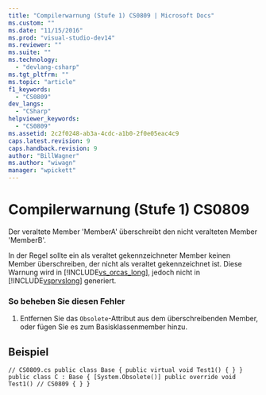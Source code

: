 ```yaml
---
title: "Compilerwarnung (Stufe 1) CS0809 | Microsoft Docs"
ms.custom: ""
ms.date: "11/15/2016"
ms.prod: "visual-studio-dev14"
ms.reviewer: ""
ms.suite: ""
ms.technology: 
  - "devlang-csharp"
ms.tgt_pltfrm: ""
ms.topic: "article"
f1_keywords: 
  - "CS0809"
dev_langs: 
  - "CSharp"
helpviewer_keywords: 
  - "CS0809"
ms.assetid: 2c2f0248-ab3a-4cdc-a1b0-2f0e05eac4c9
caps.latest.revision: 9
caps.handback.revision: 9
author: "BillWagner"
ms.author: "wiwagn"
manager: "wpickett"
---
```

# Compilerwarnung (Stufe 1) CS0809
Der veraltete Member 'MemberA' überschreibt den nicht veralteten Member 'MemberB'.  
  
 In der Regel sollte ein als veraltet gekennzeichneter Member keinen Member überschreiben, der nicht als veraltet gekennzeichnet ist. Diese Warnung wird in [!INCLUDE[vs_orcas_long](../../csharp/misc/includes/vs_orcas_long_md.md)], jedoch nicht in [!INCLUDE[vsprvslong](../../csharp/misc/includes/vsprvslong_md.md)] generiert.  
  
### So beheben Sie diesen Fehler  
  
1.  Entfernen Sie das `Obsolete`\-Attribut aus dem überschreibenden Member, oder fügen Sie es zum Basisklassenmember hinzu.  
  
## Beispiel  
  
```  
// CS0809.cs public class Base { public virtual void Test1() { } } public class C : Base { [System.Obsolete()] public override void Test1() // CS0809 { } }  
```